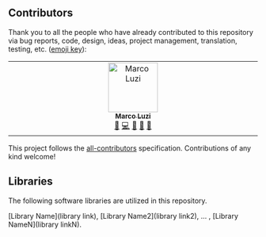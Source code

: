 ## Contributors

Thank you to all the people who have already contributed to this repository via bug reports, code, design, ideas, project management, translation, testing, etc. ([emoji key](https://allcontributors.org/docs/en/emoji-key)):

<!-- ALL-CONTRIBUTORS-LIST:START - Do not remove or modify this section -->
<!-- prettier-ignore-start -->
<!-- markdownlint-disable -->
<table>
  <tbody>
    <tr>
      <td align="center" valign="top" width="14.28%"><a href="https://github.com/marcoluzi"><img src="https://avatars.githubusercontent.com/u/40238681?v=4?s=100" width="100px;" alt="Marco Luzi"/><br /><sub><b>Marco Luzi</b></sub></a><br /><a href="#maintenance-marcoluzi" title="Maintenance">🚧</a> <a href="https://github.com/marcoluzi/lingua-vault/commits?author=marcoluzi" title="Code">💻</a> <a href="#ideas-marcoluzi" title="Ideas, Planning, & Feedback">🤔</a> <a href="#projectManagement-marcoluzi" title="Project Management">📆</a> <a href="https://github.com/marcoluzi/lingua-vault/pulls?q=is%3Apr+reviewed-by%3Amarcoluzi" title="Reviewed Pull Requests">👀</a></td>
    </tr>
  </tbody>
</table>

<!-- markdownlint-restore -->
<!-- prettier-ignore-end -->

<!-- ALL-CONTRIBUTORS-LIST:END -->

This project follows the [all-contributors](https://github.com/all-contributors/all-contributors) specification. Contributions of any kind welcome!

## Libraries

The following software libraries are utilized in this repository.

[Library Name](library link), [Library Name2](library link2), … , [Library NameN](library linkN).
